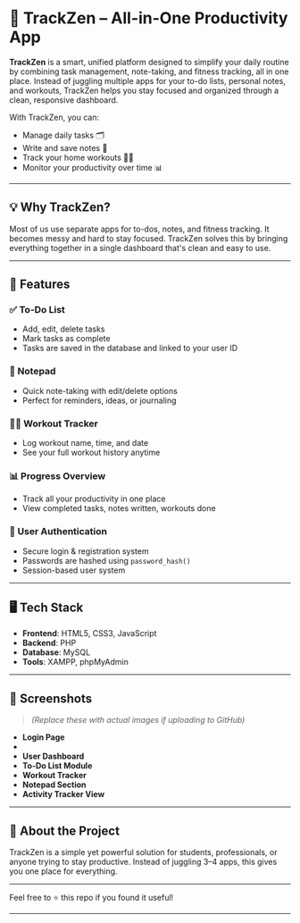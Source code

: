 # 🧠 TrackZen – All-in-One Productivity App

**TrackZen** is a smart, unified platform designed to simplify your daily routine by combining task management, note-taking, and fitness tracking, all in one place. Instead of juggling multiple apps for your to-do lists, personal notes, and workouts, TrackZen helps you stay focused and organized through a clean, responsive dashboard.

With TrackZen, you can:
- Manage daily tasks 🗂️
- Write and save notes 📝
- Track your home workouts 🏋️‍♀️
- Monitor your productivity over time 📊

---

## 💡 Why TrackZen?

Most of us use separate apps for to-dos, notes, and fitness tracking. It becomes messy and hard to stay focused. TrackZen solves this by bringing everything together in a single dashboard that's clean and easy to use.

---

## 🔧 Features

### ✅ To-Do List
- Add, edit, delete tasks
- Mark tasks as complete
- Tasks are saved in the database and linked to your user ID

### 📝 Notepad
- Quick note-taking with edit/delete options
- Perfect for reminders, ideas, or journaling

### 🏋️‍♀️ Workout Tracker
- Log workout name, time, and date
- See your full workout history anytime

### 📊 Progress Overview
- Track all your productivity in one place
- View completed tasks, notes written, workouts done

### 🔐 User Authentication
- Secure login & registration system
- Passwords are hashed using `password_hash()`
- Session-based user system

---

## 🖥️ Tech Stack

- **Frontend**: HTML5, CSS3, JavaScript  
- **Backend**: PHP  
- **Database**: MySQL  
- **Tools**: XAMPP, phpMyAdmin

---

## 📸 Screenshots

> *(Replace these with actual images if uploading to GitHub)*

- **Login Page**
- 
- **User Dashboard**
- **To-Do List Module**
- **Workout Tracker**
- **Notepad Section**
- **Activity Tracker View**

---

## 🚀 About the Project

TrackZen is a simple yet powerful solution for students, professionals, or anyone trying to stay productive. Instead of juggling 3–4 apps, this gives you one place for everything.

---


Feel free to ⭐ this repo if you found it useful!

---


